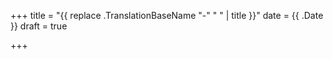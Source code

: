 +++
title = "{{ replace .TranslationBaseName "-" " " | title }}"
date = {{ .Date }}
draft = true

+++

